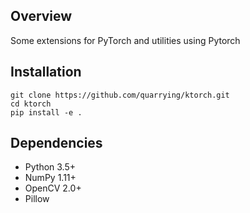 ## Overview
Some extensions for PyTorch and utilities using Pytorch


## Installation
```
git clone https://github.com/quarrying/ktorch.git
cd ktorch
pip install -e .
```


## Dependencies
- Python 3.5+
- NumPy 1.11+
- OpenCV 2.0+
- Pillow
